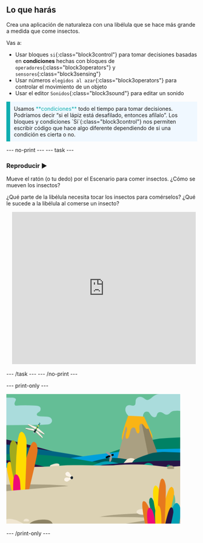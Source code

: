 ## Lo que harás

Crea una aplicación de naturaleza con una libélula que se hace más grande a medida que come insectos.

Vas a:
+ Usar bloques `si`{:class="block3control"} para tomar decisiones basadas en **condiciones** hechas con bloques de `operadores`{:class="block3operators"} y `sensores`{:class="block3sensing"}
+ Usar números `elegidos al azar`{:class="block3operators"} para controlar el movimiento de un objeto
+ Usar el editor `Sonidos`{:class="block3sound"} para editar un sonido

<p style="border-left: solid; border-width:10px; border-color: #0faeb0; background-color: aliceblue; padding: 10px;">
Usamos <span style="color: #0faeb0">**condiciones**</span> todo el tiempo para tomar decisiones. Podríamos decir “si el lápiz está desafilado, entonces afílalo”. Los bloques y condiciones `Si`{:class="block3control"} nos permiten escribir código que hace algo diferente dependiendo de si una condición es cierta o no.</p>

--- no-print --- --- task ---

### Reproducir ▶️
<div style="display: flex; flex-wrap: wrap">
<div style="flex-basis: 175px; flex-grow: 1">  
Mueve el ratón (o tu dedo) por el Escenario para comer insectos. ¿Cómo se mueven los insectos?

¿Qué parte de la libélula necesita tocar los insectos para comérselos? ¿Qué le sucede a la libélula al comerse un insecto?
</div>
<div class="scratch-preview" style="margin-left: 15px;">
  <iframe allowtransparency="true" width="485" height="402" src="https://scratch.mit.edu/projects/embed/521688740/?autostart=false" frameborder="0"></iframe>
</div>
</div>

--- /task --- --- /no-print ---

--- print-only ---

![Proyecto terminado](images/showcase_static.png)

--- /print-only ---
